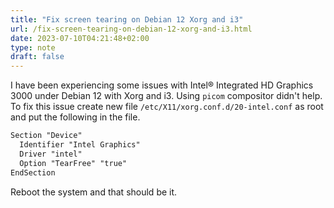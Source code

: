 ```yaml
---
title: "Fix screen tearing on Debian 12 Xorg and i3"
url: /fix-screen-tearing-on-debian-12-xorg-and-i3.html
date: 2023-07-10T04:21:48+02:00
type: note
draft: false
---
```


I have been experiencing some issues with Intel® Integrated HD Graphics 3000
under Debian 12 with Xorg and i3. Using `picom` compositor didn't help. To fix
this issue create new file `/etc/X11/xorg.conf.d/20-intel.conf` as root and put
the following in the file.

```txt
Section "Device"
  Identifier "Intel Graphics"
  Driver "intel"
  Option "TearFree" "true"
EndSection
```

Reboot the system and that should be it.
